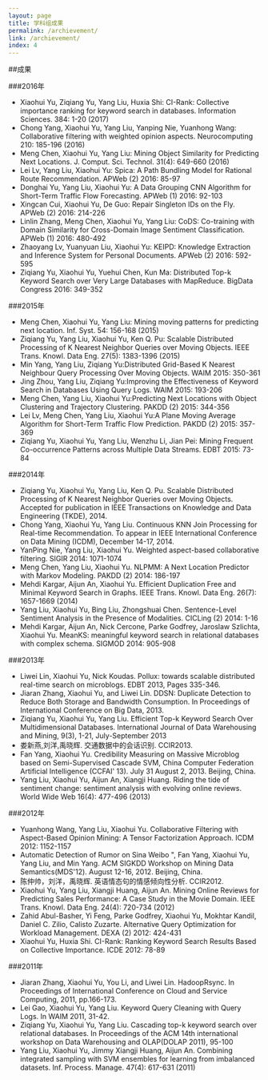 ```yaml
---
layout: page
title: 学科组成果
permalink: /archievement/
link: /archievement/
index: 4
---
```


##成果

###2016年

* Xiaohui Yu, Ziqiang Yu, Yang Liu, Huxia Shi: CI-Rank: Collective importance ranking for keyword search in databases. Information Sciences. 384: 1-20 (2017)
* Chong Yang, Xiaohui Yu, Yang Liu, Yanping Nie, Yuanhong Wang: Collaborative filtering with weighted opinion aspects. Neurocomputing 210: 185-196 (2016)
* Meng Chen, Xiaohui Yu, Yang Liu: Mining Object Similarity for Predicting Next Locations. J. Comput. Sci. Technol. 31(4): 649-660 (2016)
* Lei Lv, Yang Liu, Xiaohui Yu: Spica: A Path Bundling Model for Rational Route Recommendation. APWeb (2) 2016: 85-97
* Donghai Yu, Yang Liu, Xiaohui Yu: A Data Grouping CNN Algorithm for Short-Term Traffic Flow Forecasting. APWeb (1) 2016: 92-103
* Xingcan Cui, Xiaohui Yu, De Guo: Repair Singleton IDs on the Fly. APWeb (2) 2016: 214-226
* Linlin Zhang, Meng Chen, Xiaohui Yu, Yang Liu: CoDS: Co-training with Domain Similarity for Cross-Domain Image Sentiment Classification. APWeb (1) 2016: 480-492
* Zhaoyang Lv, Yuanyuan Liu, Xiaohui Yu: KEIPD: Knowledge Extraction and Inference System for Personal Documents. APWeb (2) 2016: 592-595
* Ziqiang Yu, Xiaohui Yu, Yuehui Chen, Kun Ma: Distributed Top-k Keyword Search over Very Large Databases with MapReduce. BigData Congress 2016: 349-352

###2015年

* Meng Chen, Xiaohui Yu, Yang Liu: Mining moving patterns for predicting next location. Inf. Syst. 54: 156-168 (2015)
* Ziqiang Yu, Yang Liu, Xiaohui Yu, Ken Q. Pu: Scalable Distributed Processing of K Nearest Neighbor Queries over Moving Objects. IEEE Trans. Knowl. Data Eng. 27(5): 1383-1396 (2015)
* Min Yang, Yang Liu, Ziqiang Yu:Distributed Grid-Based K Nearest Neighbour Query Processing Over Moving Objects. WAIM 2015: 350-361
* Jing Zhou, Yang Liu, Ziqiang Yu:Improving the Effectiveness of Keyword Search in Databases Using Query Logs. WAIM 2015: 193-206
* Meng Chen, Yang Liu, Xiaohui Yu:Predicting Next Locations with Object Clustering and Trajectory Clustering. PAKDD (2) 2015: 344-356
* Lei Lv, Meng Chen, Yang Liu, Xiaohui Yu:A Plane Moving Average Algorithm for Short-Term Traffic Flow Prediction. PAKDD (2) 2015: 357-369
* Ziqiang Yu, Xiaohui Yu, Yang Liu, Wenzhu Li, Jian Pei: Mining Frequent Co-occurrence Patterns across Multiple Data Streams. EDBT 2015: 73-84

###2014年

* Ziqiang Yu, Xiaohui Yu, Yang Liu, Ken Q. Pu. Scalable Distributed Processing of K Nearest Neighbor Queries over Moving Objects. Accepted for publication in IEEE Transactions on Knowledge and Data Engineering (TKDE), 2014.
* Chong Yang, Xiaohui Yu, Yang Liu. Continuous KNN Join Processing for Real-time Recommendation. To appear in IEEE International Conference on Data Mining (ICDM), December 14-17, 2014. 
* YanPing Nie, Yang Liu, Xiaohui Yu. Weighted aspect-based collaborative filtering. SIGIR 2014: 1071-1074
* Meng Chen, Yang Liu, Xiaohui Yu. NLPMM: A Next Location Predictor with Markov Modeling. PAKDD (2) 2014: 186-197
* Mehdi Kargar, Aijun An, Xiaohui Yu. Efficient Duplication Free and Minimal Keyword Search in Graphs. IEEE Trans. Knowl. Data Eng. 26(7): 1657-1669 (2014)
* Yang Liu, Xiaohui Yu, Bing Liu, Zhongshuai Chen. Sentence-Level Sentiment Analysis in the Presence of Modalities. CICLing (2) 2014: 1-16
* Mehdi Kargar, Aijun An, Nick Cercone, Parke Godfrey, Jaroslaw Szlichta, Xiaohui Yu. MeanKS: meaningful keyword search in relational databases with complex schema. SIGMOD 2014: 905-908

###2013年

* Liwei Lin, Xiaohui Yu, Nick Koudas. Pollux: towards scalable distributed real-time search on microblogs. EDBT 2013, Pages 335-346.
* Jiaran Zhang, Xiaohui Yu, and Liwei Lin. DDSN: Duplicate Detection to Reduce Both Storage and Bandwidth Consumption. In Proceedings of International Conference on Big Data, 2013.
* Ziqiang Yu, Xiaohui Yu, Yang Liu. Efficient Top-k Keyword Search Over Multidimensional Databases. International Journal of Data Warehousing and Mining, 9(3), 1-21, July-September 2013
* 娄新燕,刘洋,禹晓辉. 交通数据中的会话识别. CCIR2013.
* Fan Yang, Xiaohui Yu. Credibility Measuring on Massive Microblog based on Semi-Supervised Cascade SVM, China Computer Federation Artificial Intelligence (CCFAI' 13). July 31 August 2, 2013. Beijing, China.
* Yang Liu, Xiaohui Yu, Aijun An, Xiangji Huang. Riding the tide of sentiment change: sentiment analysis with evolving online reviews. World Wide Web 16(4): 477-496 (2013)

###2012年

* Yuanhong Wang, Yang Liu, Xiaohui Yu. Collaborative Filtering with Aspect-Based Opinion Mining: A Tensor Factorization Approach. ICDM 2012: 1152-1157
* Automatic Detection of Rumor on Sina Weibo ", Fan Yang, Xiaohui Yu, Yang Liu, and Min Yang. ACM SIGKDD Workshop on Mining Data Semantics(MDS'12). August 12-16, 2012. Beijing, China.
* 陈仲帅，刘洋，禹晓辉. 英语情态句的情感倾向性分析. CCIR2012.
* Xiaohui Yu, Yang Liu, Xiangji Huang, Aijun An. Mining Online Reviews for Predicting Sales Performance: A Case Study in the Movie Domain. IEEE Trans. Knowl. Data Eng. 24(4): 720-734 (2012)
* Zahid Abul-Basher, Yi Feng, Parke Godfrey, Xiaohui Yu, Mokhtar Kandil, Daniel C. Zilio, Calisto Zuzarte. Alternative Query Optimization for Workload Management. DEXA (2) 2012: 424-431
* Xiaohui Yu, Huxia Shi. CI-Rank: Ranking Keyword Search Results Based on Collective Importance. ICDE 2012: 78-89

###2011年

* Jiaran Zhang, Xiaohui Yu, You Li, and Liwei Lin. HadoopRsync. In Proceedings of International Conference on Cloud and Service Computing, 2011, pp.166-173.
* Lei Gao, Xiaohui Yu, Yang Liu.  Keyword Query Cleaning with Query Logs. In WAIM 2011, 31-42.
* Ziqiang Yu, Xiaohui Yu, Yang Liu. Cascading top-k keyword search over relational databases. In Proceedings of the ACM 14th international workshop on Data Warehousing and OLAP(DOLAP 2011), 95-100
* Yang Liu, Xiaohui Yu, Jimmy Xiangji Huang, Aijun An. Combining integrated sampling with SVM ensembles for learning from imbalanced datasets. Inf. Process. Manage. 47(4): 617-631 (2011)
